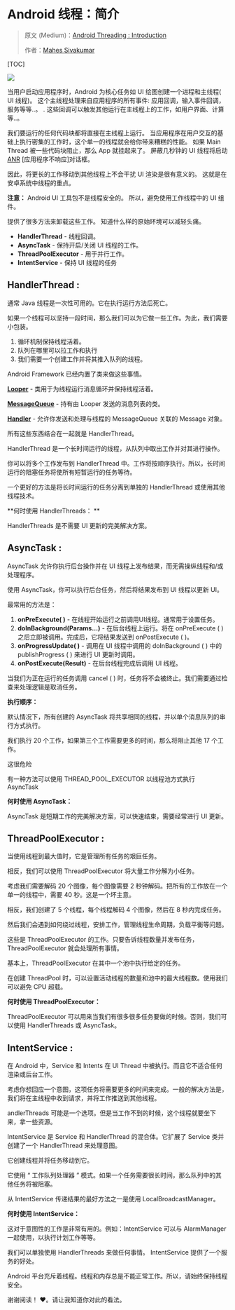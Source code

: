 # Android 线程：简介

> 原文 (Medium)：[Android Threading : Introduction](https://medium.com/@maheswaranapk/android-threading-introduction-90e91e196600)
>
> 作者：[Mahes Sivakumar](https://medium.com/@maheswaranapk)

[TOC]

![](https://ws4.sinaimg.cn/large/006tNc79gy1fron6eho3jj30m80ettbd.jpg)

当用户启动应用程序时，Android 为核心任务如 UI 绘图创建一个进程和主线程( UI 线程)。 这个主线程处理来自应用程序的所有事件: 应用回调，输入事件回调，服务等等..。 . 这些回调可以触发其他运行在主线程上的工作，如用户界面、计算等..。 

我们要运行的任何代码块都将直接在主线程上运行。 当应用程序在用户交互的基础上执行密集的工作时，这个单一的线程就会给你带来糟糕的性能。 如果 Main Thread 被一些代码块阻止，那么 App 就挂起来了。 屏蔽几秒钟的 UI 线程将启动 [ANR](https://developer.android.com/topic/performance/vitals/anr.html) [应用程序不响应]对话框。 

因此，将更长的工作移动到其他线程上不会干扰 UI 渲染是很有意义的。 这就是在安卓系统中线程的重点。 

**注意：** Android UI 工具包不是线程安全的。 所以，避免使用工作线程中的 UI 组件。 

提供了很多方法来卸载这些工作。 知道什么样的原始环境可以减轻头痛。 

- **HandlerThread** - 线程回调。
- **AsyncTask** - 保持开启/关闭 UI 线程的工作。
- **ThreadPoolExecutor** - 用于并行工作。
- **IntentService** - 保持 UI 线程的任务

## HandlerThread :

通常 Java 线程是一次性可用的。它在执行运行方法后死亡。

如果一个线程可以坚持一段时间，那么我们可以为它做一些工作。为此，我们需要小包装。

1. 循环机制保持线程活着。
2. 队列在哪里可以拉工作和执行
3. 我们需要一个创建工作并将其推入队列的线程。

Android Framework 已经内置了类来做这些事情。

[**Looper**](https://developer.android.com/reference/android/os/Looper.html) - 类用于为线程运行消息循环并保持线程活着。

[**MessageQueue**](https://developer.android.com/reference/android/os/MessageQueue.html) - 持有由 Looper 发送的消息列表的类。

[**Handler**](https://developer.android.com/reference/android/os/Handler.html) - 允许你发送和处理与线程的 MessageQueue 关联的 Message 对象。

所有这些东西结合在一起就是 HandlerThread。

HandlerThread 是一个长时间运行的线程，从队列中取出工作并对其进行操作。

你可以将多个工作发布到 HandlerThread 中。工作将按顺序执行。所以，长时间运行的阻塞任务将使所有短暂运行的任务等待。

一个更好的方法是将长时间运行的任务分离到单独的 HandlerThread 或使用其他线程技术。

**何时使用 HandlerThreads： **

HandlerThreads 是不需要 UI 更新的完美解决方案。

## AsyncTask :

AsyncTask 允许你执行后台操作并在 UI 线程上发布结果，而无需操纵线程和/或处理程序。

使用 AsyncTask，你可以执行后台任务，然后将结果发布到 UI 线程以更新 UI。

最常用的方法是：

1. **onPreExecute( )** - 在线程开始运行之前调用UI线程。通常用于设置任务。
2. **doInBackground(Params…)** - 在后台线程上运行。将在 onPreExecute ( ) 之后立即被调用。完成后，它将结果发送到 onPostExecute ( )。
3. **onProgressUpdate( )** - 调用在 UI 线程中调用的 doInBackground ( ) 中的 publishProgress ( ) 来进行 UI 更新时调用。
4. **onPostExecute(Result)** - 在后台线程完成后调用 UI 线程。

当我们为正在运行的任务调用 cancel ( ) 时，任务将不会被终止。我们需要通过检查来处理逻辑是取消任务。

**执行顺序：**

默认情况下，所有创建的 AsyncTask 将共享相同的线程，并以单个消息队列的串行方式执行。

我们执行 20 个工作，如果第三个工作需要更多的时间，那么将阻止其他 17 个工作。

这很危险

有一种方法可以使用 THREAD_POOL_EXECUTOR 以线程池方式执行 AsyncTask

**何时使用 AsyncTask：**

AsyncTask 是短期工作的完美解决方案，可以快速结束，需要经常进行 UI 更新。

## ThreadPoolExecutor :

当使用线程到最大值时，它是管理所有任务的艰巨任务。

相反，我们可以使用 ThreadPoolExecutor 将大量工作分解为小任务。

考虑我们需要解码 20 个图像，每个图像需要 2 秒钟解码。把所有的工作放在一个单一的线程中，需要 40 秒。这是一个坏主意。

相反，我们创建了 5 个线程，每个线程解码 4 个图像，然后在 8 秒内完成任务。

然后我们会遇到如何绕过线程，安排工作，管理线程生命周期，负载平衡等问题。

这些是 ThreadPoolExecutor 的工作。只要告诉线程数量并发布任务，ThreadPoolExecutor 就会处理所有事情。

基本上，ThreadPoolExecutor 在其中一个池中执行给定的任务。

在创建 ThreadPool 时，可以设置活动线程的数量和池中的最大线程数。使用我们可以避免 CPU 超载。

**何时使用 ThreadPoolExecutor：**

ThreadPoolExecutor 可以用来当我们有很多很多任务要做的时候。否则，我们可以使用 HandlerThreads 或 AsyncTask。

## IntentService :

在 Android 中，Service 和 Intents 在 UI Thread 中被执行。而且它不适合任何渲染或后台工作。

考虑你想回应一个意图，这项任务将需要更多的时间来完成。一般的解决方法是，我们将在主线程中收到请求，并将工作推送到其他线程。

andlerThreads 可能是一个选项。但是当工作不到的时候，这个线程就要坐下来，拿一些资源。

IntentService 是 Service 和 HandlerThread 的混合体。它扩展了 Service 类并创建了一个 HandlerThread 来处理意图。

它创建线程并将任务移动到它。

它使用 “ 工作队列处理器 ” 模式。如果一个任务需要很长时间，那么队列中的其他任务将被阻塞。

从 IntentService 传递结果的最好方法之一是使用 LocalBroadcastManager。

**何时使用 IntentService：**

这对于意图性的工作是非常有用的。例如：IntentService 可以与 AlarmManager 一起使用，以执行计划工作等等。

我们可以单独使用 HandlerThreads 来做任何事情。 IntentService 提供了一个服务的好处。





Android 平台充斥着线程。线程和内存总是不能正常工作。所以，请始终保持线程安全。

谢谢阅读！ ❤️。请让我知道你对此的看法。